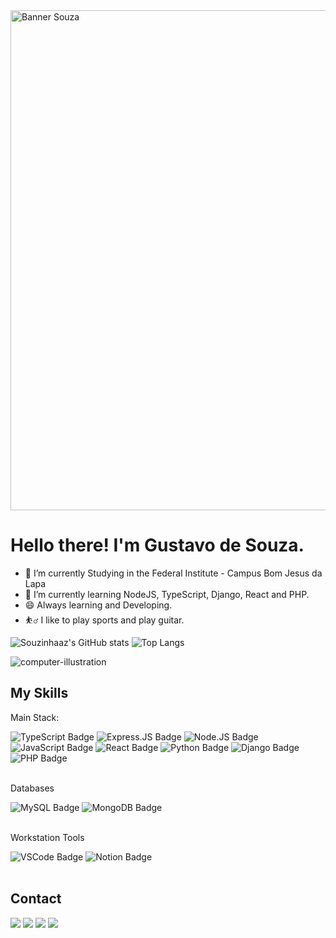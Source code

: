 <img src="banner_souza.png" alt="Banner Souza" width="800">

# Hello there! I'm Gustavo de Souza.

- 🔭 I’m currently Studying in the Federal Institute - Campus Bom Jesus da Lapa
- 🌱 I’m currently learning NodeJS, TypeScript, Django, React and PHP.
- 😄 Always learning and Developing.
- ⛹️‍♂️ I like to play sports and play guitar.

![Souzinhaaz's GitHub stats](https://github-readme-stats.vercel.app/api?username=souzinhaaz&theme=tokyonight)
![Top Langs](https://github-readme-stats.vercel.app/api/top-langs/?username=Souzinhaaz&layout=compact&langs_count=16&theme=tokyonight)  

![computer-illustration](https://github.com/user-attachments/assets/7684061d-bace-40f8-9f5e-9d02ec6525e9)

## My Skills

Main Stack: </br>
<div style="display: inline_block">
  <img src="https://img.shields.io/badge/TypeScript-007ACC?style=for-the-badge&logo=typescript&logoColor=white" alt="TypeScript Badge" target="_blank">
  <img src="https://img.shields.io/badge/Express%20js-000000?style=for-the-badge&logo=express&logoColor=white" alt="Express.JS Badge" target="_blank">
  <img src="https://img.shields.io/badge/Node%20js-339933?style=for-the-badge&logo=nodedotjs&logoColor=white" alt="Node.JS Badge" target="_blank">
  <img src="https://img.shields.io/badge/JavaScript-F7DF1E?style=for-the-badge&logo=javascript&logoColor=black" alt="JavaScript Badge" target="_blank">
  <img src="https://img.shields.io/badge/React-61DAFB?style=for-the-badge&logo=react&logoColor=black" alt="React Badge" target="_blank">
  <img src="https://img.shields.io/badge/Python-3776AB?style=for-the-badge&logo=python&logoColor=white" alt="Python Badge" target="_blank">
  <img src="https://img.shields.io/badge/Django-092E20?style=for-the-badge&logo=django&logoColor=white" alt="Django Badge">
  <img src="https://img.shields.io/badge/PHP-777BB4?style=for-the-badge&logo=php&logoColor=white" alt="PHP Badge" target="_blank" />
</div> </br>

Databases </br>
<div style="display: inline_block">
  <img src="https://img.shields.io/badge/MySQL-4479A1?style=for-the-badge&logo=mysql&logoColor=white" alt="MySQL Badge">
  <img src="https://img.shields.io/badge/MongoDB-47A248?style=for-the-badge&logo=mongodb&logoColor=white" alt="MongoDB Badge">
</div> </br>

Workstation Tools </br>
<div style="display: inline_block">
  <img src="https://img.shields.io/badge/VSCode-007ACC?style=for-the-badge&logo=visual-studio-code&logoColor=white" alt="VSCode Badge">
  <img src="https://img.shields.io/badge/Notion-000000?style=for-the-badge&logo=notion&logoColor=white" alt="Notion Badge">
</div> </br> 

## Contact
  <a href="https://www.youtube.com/channel/UC_jT3afzLKlpgllK4ohaLBA" target="_blank"><img src="https://img.shields.io/badge/YouTube-FF0000?style=for-the-badge&logo=youtube&logoColor=white" target="_blank"></a>
  <a href="https://instagram.com/souzalzx" target="_blank"><img src="https://img.shields.io/badge/-Instagram-%23E4405F?style=for-the-badge&logo=instagram&logoColor=white" target="_blank"></a>
 	<a href="https://www.twitch.tv/souzinhaaz" target="_blank"><img src="https://img.shields.io/badge/Twitch-9146FF?style=for-the-badge&logo=twitch&logoColor=white" target="_blank"></a>
  <a href = "mailto:gustavosouzabjl@gmail.com"><img src="https://img.shields.io/badge/-Gmail-%23333?style=for-the-badge&logo=gmail&logoColor=white" target="_blank"></a>
  
  

